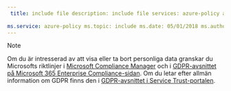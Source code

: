 ```yaml
---
 title: include file description: include file services: azure-policy author: eross-msft
 
ms.service: azure-policy ms.topic: include ms.date: 05/01/2018 ms.author: lizross ms.custom: include file
---
```


>[!Note]
>Om du är intresserad av att visa eller ta bort personliga data granskar du Microsofts riktlinjer i [Microsoft Compliance Manager](https://servicetrust.microsoft.com/ComplianceManager) och i [GDPR-avsnittet på Microsoft 365 Enterprise Compliance-sidan](https://docs.microsoft.com/en-us/microsoft-365/compliance/gdpr). Om du letar efter allmän information om GDPR finns den i [GDPR-avsnittet i Service Trust-portalen](https://servicetrust.microsoft.com/ViewPage/GDPRGetStarted).